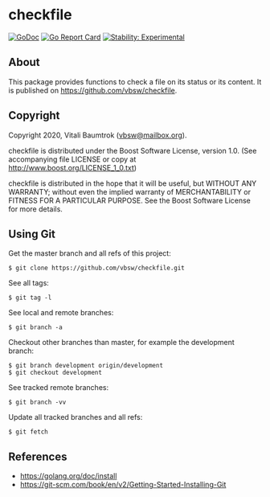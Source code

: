 # checkfile

[![GoDoc](https://godoc.org/github.com/vbsw/checkfile?status.svg)](https://godoc.org/github.com/vbsw/checkfile) [![Go Report Card](https://goreportcard.com/badge/github.com/vbsw/checkfile)](https://goreportcard.com/report/github.com/vbsw/checkfile) [![Stability: Experimental](https://masterminds.github.io/stability/experimental.svg)](https://masterminds.github.io/stability/experimental.html)

## About
This package provides functions to check a file on its status or its content. It is published on <https://github.com/vbsw/checkfile>.

## Copyright
Copyright 2020, Vitali Baumtrok (vbsw@mailbox.org).

checkfile is distributed under the Boost Software License, version 1.0. (See accompanying file LICENSE or copy at http://www.boost.org/LICENSE_1_0.txt)

checkfile is distributed in the hope that it will be useful, but WITHOUT ANY WARRANTY; without even the implied warranty of MERCHANTABILITY or FITNESS FOR A PARTICULAR PURPOSE. See the Boost Software License for more details.

## Using Git
Get the master branch and all refs of this project:

	$ git clone https://github.com/vbsw/checkfile.git

See all tags:

	$ git tag -l

See local and remote branches:

	$ git branch -a

Checkout other branches than master, for example the development branch:

	$ git branch development origin/development
	$ git checkout development

See tracked remote branches:

	$ git branch -vv

Update all tracked branches and all refs:

	$ git fetch

## References
- https://golang.org/doc/install
- https://git-scm.com/book/en/v2/Getting-Started-Installing-Git
